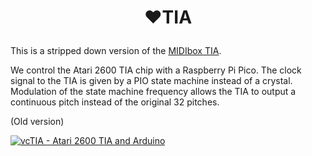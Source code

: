 # <p align="center">:heart:TIA</p>

This is a stripped down version of the [MIDIbox TIA](http://www.midibox.org/dokuwiki/doku.php?id=midibox_tia). 

We control the Atari 2600 TIA chip with a Raspberry Pi Pico. The clock signal to the TIA is given by a PIO state machine instead of a crystal. Modulation of the state machine frequency allows the TIA to output a continuous pitch instead of the original 32 pitches.




(Old version)


[![vcTIA - Atari 2600 TIA and Arduino](https://img.youtube.com/vi/jGm9PULHrRM/0.jpg)](https://www.youtube.com/watch?v=jGm9PULHrRM)
